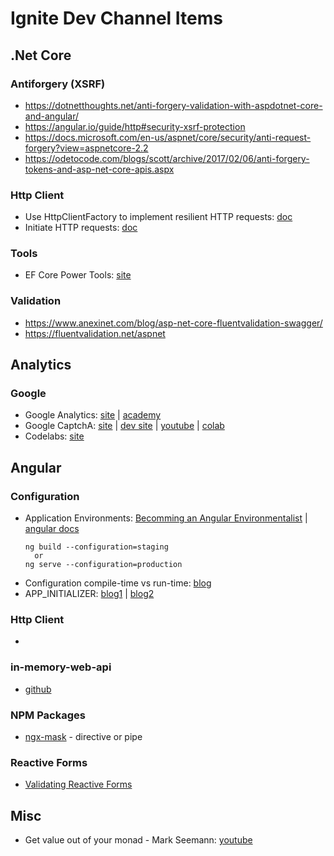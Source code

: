 # Ignite Dev Channel Items

## .Net Core
### Antiforgery (XSRF)

* https://dotnetthoughts.net/anti-forgery-validation-with-aspdotnet-core-and-angular/
* https://angular.io/guide/http#security-xsrf-protection
* https://docs.microsoft.com/en-us/aspnet/core/security/anti-request-forgery?view=aspnetcore-2.2
* https://odetocode.com/blogs/scott/archive/2017/02/06/anti-forgery-tokens-and-asp-net-core-apis.aspx

### Http Client

* Use HttpClientFactory to implement resilient HTTP requests: [doc](https://docs.microsoft.com/en-us/dotnet/standard/microservices-architecture/implement-resilient-applications/use-httpclientfactory-to-implement-resilient-http-requests)
* Initiate HTTP requests: [doc](https://docs.microsoft.com/en-us/aspnet/core/fundamentals/http-requests?view=aspnetcore-2.2#consumption-patterns)

### Tools

* EF Core Power Tools: [site](https://marketplace.visualstudio.com/items?itemName=ErikEJ.EFCorePowerTools)

### Validation

* https://www.anexinet.com/blog/asp-net-core-fluentvalidation-swagger/
* https://fluentvalidation.net/aspnet

## Analytics
### Google

* Google Analytics: [site](https://analytics.google.com/analytics/web/) | [academy](https://analytics.google.com/analytics/academy/)
* Google CaptchA: [site](https://www.google.com/recaptcha/intro/v3.html) | [dev site](https://developers.google.com/recaptcha/docs/v3) | [youtube](https://www.youtube.com/watch?v=euRAfUGX8wY&ut=) | [colab](https://codelabs.developers.google.com/codelabs/reCAPTCHA/index.html#0)
* Codelabs: [site](https://codelabs.developers.google.com/)

## Angular
### Configuration

  * Application Environments: [Becomming an Angular Environmentalist](https://blog.angularindepth.com/becoming-an-angular-environmentalist-45a48f7c20d8) | [angular docs](https://developers.google.com/recaptcha/)
    ```
    ng build --configuration=staging
      or
    ng serve --configuration=production
    ```
* Configuration compile-time vs run-time: [blog](https://juristr.com/blog/2018/01/ng-app-runtime-config/)
* APP_INITIALIZER: [blog1](https://theinfogrid.com/tech/developers/angular/better-approach-environment-variables-angular/) | [blog2](https://theinfogrid.com/tech/developers/angular/app_initializer-in-angular/)

### Http Client

* []()

### in-memory-web-api

* [github](https://github.com/angular/in-memory-web-api/blob/master/README.md)

### NPM Packages

* [ngx-mask](https://www.npmjs.com/package/ngx-mask) - directive or pipe

### Reactive Forms

* [Validating Reactive Forms](https://malcoded.com/posts/angular-reactive-form-validation)

## Misc

* Get value out of your monad - Mark Seemann: [youtube](https://www.youtube.com/watch?v=F9bznonKc64)
